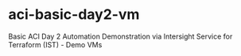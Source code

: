 # aci-basic-day2-vm
Basic ACI Day 2 Automation Demonstration via Intersight Service for Terraform (IST) - Demo VMs
